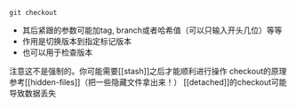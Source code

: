 `git checkout`
- 其后紧跟的参数可能加tag, branch或者哈希值（可以只输入开头几位）等等
- 作用是切换版本到指定标记版本
- 也可以用于检查版本

注意这不是强制的。你可能需要[[stash]]之后才能顺利进行操作
checkout的原理参考[[hidden-files]]（把一些隐藏文件拿出来！）
[[detached]]的checkout可能导致数据丢失
